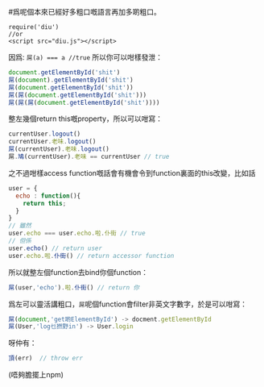 #爲呢個本來已經好多粗口嘅語言再加多啲粗口。

```
require('diu')
//or
<script src="diu.js"></script>
```

因爲: `屌(a) === a //true`
所以你可以咁樣發泄：
```javascript
document.getElementById('shit')
屌(document).getElementById('shit')
屌(document.getElementById('shit'))
屌(屌(document.getElementById('shit')))
屌(屌(屌(document.getElementById('shit'))))
```

整左幾個return this嘅property，所以可以咁寫：
```javascript
currentUser.logout()
currentUser.老味.logout()
屌(currentUser).老味.logout()
屌.鳩(currentUser).老味 == currentUser // true
```
之不過咁樣access function嘅話會有機會令到function裏面的this改變，比如話
```javascript
user = {
  echo : function(){
    return this;
  }
}
// 雖然
user.echo === user.echo.啦.仆街 // true
// 但係
user.echo() // return user
user.echo.啦.仆街() // return accessor function

```
所以就整左個function去bind你個function：
```javascript
屌(user,'echo').啦.仆街() // return 你
```
爲左可以靈活講粗口，`屌`呢個function會filter非英文字數字，於是可以咁寫：
```javascript
屌(document,'get啲ElementById') -> docment.getElementById
屌(User,'log乜撚野in') -> User.login
```


呀仲有：
```javascript
頂(err)  // throw err
```


(唔夠膽擺上npm)